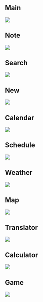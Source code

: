 ## Main
![](https://github.com/alchon/OSD_note/blob/master/Pictures/main.PNG?raw=true)
## Note
![](https://github.com/alchon/OSD_note/blob/master/Pictures/Note.PNG?raw=true)
## Search
![](https://github.com/alchon/OSD_note/blob/master/Pictures/search.PNG?raw=true)
## New
![](https://github.com/alchon/OSD_note/blob/master/Pictures/New.PNG?raw=true)
## Calendar
![](https://github.com/alchon/OSD_note/blob/master/Pictures/Calendar.PNG?raw=true)
## Schedule
![](https://github.com/alchon/OSD_note/blob/master/Pictures/schedule.PNG?raw=true)
## Weather
![](https://github.com/alchon/OSD_note/blob/master/Pictures/weather.PNG?raw=true)
## Map
![](https://github.com/alchon/OSD_note/blob/master/Pictures/map.PNG?raw=true)
## Translator
![](https://github.com/alchon/OSD_note/blob/master/Pictures/translator.PNG?raw=true)
## Calculator
![](https://github.com/alchon/OSD_note/blob/master/Pictures/calculator.PNG?raw=true)
## Game
![](https://github.com/alchon/OSD_note/blob/master/Pictures/game.PNG?raw=true)
